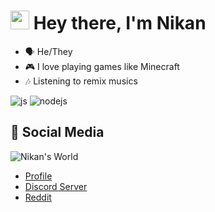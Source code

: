 <h1><img src="https://cdn.discordapp.com/emojis/900249317963624509.gif" width="30"/> Hey there, I'm Nikan</h1>

- 🗣 He/They
- 🎮 I love playing games like Minecraft
- 🎶 Listening to remix musics

<p>
    <img alt="js" src="https://img.shields.io/badge/-Javascript-FFEE00?style=flat-square&logo=javascript&logoColor=black" />
    <img alt="nodejs" src="https://img.shields.io/badge/-NodeJS-43853D?style=flat-square&logo=Node.js&logoColor=white" />
</p>

## 🌱 Social Media

<img align="middle" alt="Nikan's World" src="https://discordapp.com/api/guilds/757268973674037315/widget.png?style=banner2" />

- [Profile](https://nikanwastaken.carrd.co/)
- [Discord Server](https://discord.gg/4HX9RneUjt)
- [Reddit](https://www.reddit.com/u/NikanWasTaken)



